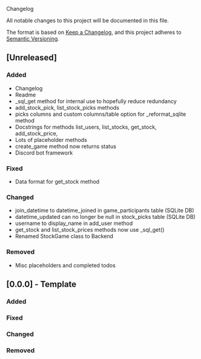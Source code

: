  Changelog

All notable changes to this project will be documented in this file.

The format is based on [Keep a Changelog](https://keepachangelog.com/en/1.1.0/),
and this project adheres to [Semantic Versioning](https://semver.org/spec/v2.0.0.html).

## [Unreleased]

### Added
- Changelog
- Readme
- _sql_get method for internal use to hopefully reduce redundancy
- add_stock_pick, list_stock_picks methods
- picks columns and custom columns/table option for _reformat_sqlite method
- Docstrings for methods list_users, list_stocks, get_stock, add_stock_price,
- Lots of placeholder methods
- create_game method now returns status
- Discord bot framework


### Fixed
- Data format for get_stock method

### Changed
- join_datetime to datetime_joined in game_participants table (SQLite DB)
- datetime_updated can no longer be null in stock_picks table (SQLite DB)
- username to display_name in add_user method
- get_stock and list_stock_prices methods now use _sql_get()
- Renamed StockGame class to Backend

### Removed
- Misc placeholders and completed todos

## [0.0.0] - Template

### Added

### Fixed

### Changed

### Removed